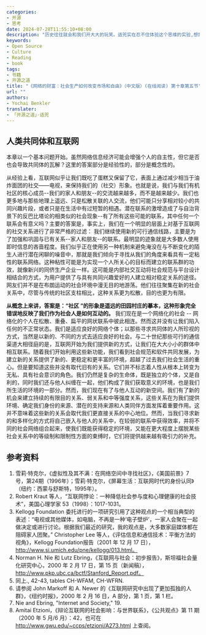 ```yaml
---
categories:
- 开源
- 思考
date: 2024-07-28T11:55:10+08:00
description: "历史往往就会和我们开大大的玩笑。适兕实在忍不住体验这个思维的实验,想象虚拟的历史，于是尝试花几个月的时间翻译。Enjoy！Happy Reading～"
keywords:
- Open Source
- Culture
- Reading
- book
tags:
- 书籍
- 开源之道
title: "《网络的财富：社会生产如何改变市场和自由》（中文版）(在线阅读) 第十章第五节"
url: ""
authors:
- Yochai Benkler
translater:
- 「开源之道」·适兕
---
```


## 人类共同体和互联网

本章以一个基本问题开始。虽然网络信息经济可能会增强个人的自主性，但它是否也会导致共同体的瓦解？这里的答案部分是经验性的，部分是概念性的。

从经验上看，互联网似乎让我们既吃了蛋糕又保留了它，表面上通过减少相当于油炸面团的社交——电视，来保持我们的（社交）形象。也就是说，我们与我们有机社区的核心成员--我们的家人和朋友--的交流越来越多，而不是越来越少。我们也更多地与那些地理上遥远、只是松散关联的人交流，他们可能只分享相对较小的共同兴趣片段，或者只是在生活中有过短暂的相遇。潜在联系的激增造成了与自治背景下的反巴比塔论的相类似的社会现象--有了所有这些可能的联系，其中任何一个联系会有意义吗？主要的答案是，事实上，我们在一个明显的层面上对基于互联网的社交关系进行了非常严格的过滤： 我们继续使用新的可行通信线路，主要是为了加强和巩固与已有关系--家人和朋友--的联系。最明显的迹象就是大多数人使用即时信息的吝啬程度。我们似乎正在使用另一种机制来避免淹没在与不断变化的陌生人进行潜在闲聊的噪音中，那就是我们倾向于寻找从我们的角度来看具有一定粘性的联系网络。这种粘性可能是为实现一个人所关心的目标而建立的联系群的功效，就像新兴的同侪生产企业一样。这可能是内部社交互动将社会规范与平台设计相结合的方式，为用户提供了与具有共同兴趣爱好的人建立相对稳定关系的途径。网友们并不是在布朗运动的社会环境中漫无目的地游荡。他们往往聚集在新的社会关系中，尽管与传统的社区支柱相比，这种关系更为松散，目的也更为有限。

**从概念上来讲，答案是：“社区 ”的形象是遥远的田园村庄的摹本，这种形象完全错误地反映了我们作为社会人是如何互动的。** 我们现在是一个网络化的社会 -- 网络化的个人在松散、重叠、扁平的网状联系中彼此相连。然而这并没有让我们陷入任何的不正常状态。我们是适应良好的网络个体；以那些寻求共同体的人所珍视的方式，当然是以新的、不同的方式去适应良好的社会。与二十世纪那些可行的通信渠道大相径庭的是，互联网开始为我们提供新的方式，让我们在大大小小的群体中相互联系。随着我们开始利用这些新功能，我们看到社会规范和软件共同发展，为建立新的关系提供了新的、更稳定和更丰富的环境，超越了过去我们社会生活的重心。但是要知道这些并没有取代旧有的关系。它们并不标志着人性从根本上转变为无私、具有社会意识的角色。我们仍然是复杂的生命体，既是独立的个体，又是自利的，同时我们还与他人纠缠在一起，他们构成了我们获取意义的环境，也是我们所生活的环境的一部分。然而，我们现在有了与他人互动的新空间。我们有了新的机会来建立持续的有限目的关系、弱关系和中等强度关系，这些关系在为我们提供环境、确定我们身份的来源、潜在的支持来源和人类同伴方面发挥着重要作用。这并不意味着这些新的关系会取代我们更直接关系的中心地位。然而，当我们寻求新的和多样化的方式将自己嵌入与他人的关系中，在较弱的联系中获得效率，并将不同的社会网络组合起来，使我们既能获得稳定的环境，又能在更大程度上摆脱某些社会关系中的等级制和限制性方面的束缚时，它们将提供越来越有吸引力的补充。

## 参考资料

1. 雪莉·特克尔，《虚拟性及其不满：在网络空间中寻找社区》，《美国前景》7号，第24期（1996年）；雪莉·特克尔，《屏幕生活：互联网时代的身份认同》（纽约：西蒙与舒斯特，1995年）。
2. Robert Kraut 等人，“互联网悖论：一种降低社会参与度和心理健康的社会技术”，美国心理学家 53（1998）：1017-1031。
3. Kellogg Foundation 委托进行的一项研究引用了这种观点的一个相当典型的表述：“电视或其他媒体，如电脑，不再是一种‘电子壁炉’，一家人会聚在一起做决定或进行讨论。根据我们最近的研究，我的观点是，大多数家庭媒体都在阻碍家人团聚。” Christopher Lee 等人，《评估信息和通信技术：平衡方法的视角》，Kellogg Foundation报告（2001 年 12 月 17 日），http://www.si.umich.edu/pne/kellogg/013.html。
4. Norman H. Nie 和 Lutz Ebring，《互联网与社会：初步报告》，斯坦福社会量化研究中心，2000 年 2 月 17 日，第 15 页（新闻稿），http://www.pkp.ubc.ca/bctf/Stanford_Report.pdf。
5. 同上., 42-43, tables CH-WFAM, CH-WFRN.
6. 请参阅 John Markoff 和 A​​. Newer 的《互联网研究中出现了更加孤独的人群》，《纽约时报》，2000 年 2 月 16 日，A 部分，第 1 页，第 1 栏。
7. Nie and Ebring, "Internet and Society," 19.
8. Amitai Etzioni，《辩论互联网的社会影响：与世界联系》，《公共观点》第 11 期（2000 年 5 月/6 月）：42，也可在 http://www.gwu.edu/~ccps/etzioni/A273.html 上查阅。


